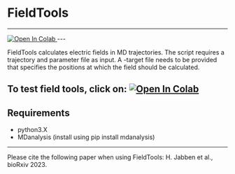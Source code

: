 # FieldTools
---
<a target="_blank" href="https://colab.research.google.com/github/bunzela/FieldTools/blob/main/FieldTools.ipynb">
  <img src="https://colab.research.google.com/assets/colab-badge.svg" alt="Open In Colab"/>
</a>
---

FieldTools calculates electric fields in MD trajectories. The script requires a trajectory and parameter file as input. A -target file needs to be provided that specifies the positions at which the field should be calculated.

To test field tools, click on: <a target="_blank" href="https://colab.research.google.com/github/bunzela/FieldTools/blob/main/FieldTools.ipynb">
  <img src="https://colab.research.google.com/assets/colab-badge.svg" alt="Open In Colab"/>
</a>
---

## Requirements
- python3.X
- MDanalysis (install using pip install mdanalysis)

---
Please cite the following paper when using FieldTools:
H. Jabben et al., bioRxiv 2023. 